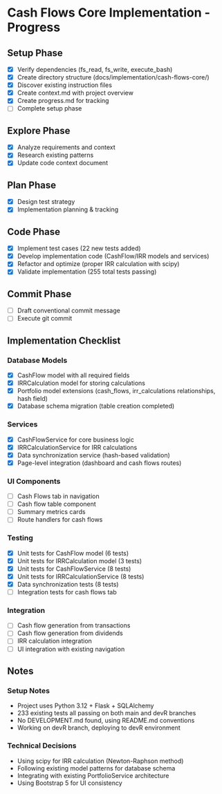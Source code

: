 # Cash Flows Core Implementation - Progress

## Setup Phase
- [x] Verify dependencies (fs_read, fs_write, execute_bash)
- [x] Create directory structure (docs/implementation/cash-flows-core/)
- [x] Discover existing instruction files
- [x] Create context.md with project overview
- [x] Create progress.md for tracking
- [ ] Complete setup phase

## Explore Phase
- [x] Analyze requirements and context
- [x] Research existing patterns
- [x] Update code context document

## Plan Phase  
- [x] Design test strategy
- [x] Implementation planning & tracking

## Code Phase
- [x] Implement test cases (22 new tests added)
- [x] Develop implementation code (CashFlow/IRR models and services)
- [x] Refactor and optimize (proper IRR calculation with scipy)
- [x] Validate implementation (255 total tests passing)

## Commit Phase
- [ ] Draft conventional commit message
- [ ] Execute git commit

## Implementation Checklist

### Database Models
- [x] CashFlow model with all required fields
- [x] IRRCalculation model for storing calculations
- [x] Portfolio model extensions (cash_flows, irr_calculations relationships, hash field)
- [x] Database schema migration (table creation completed)

### Services
- [x] CashFlowService for core business logic
- [x] IRRCalculationService for IRR calculations
- [x] Data synchronization service (hash-based validation)
- [x] Page-level integration (dashboard and cash flows routes)

### UI Components
- [ ] Cash Flows tab in navigation
- [ ] Cash flow table component
- [ ] Summary metrics cards
- [ ] Route handlers for cash flows

### Testing
- [x] Unit tests for CashFlow model (6 tests)
- [x] Unit tests for IRRCalculation model (3 tests)
- [x] Unit tests for CashFlowService (8 tests)
- [x] Unit tests for IRRCalculationService (8 tests)
- [x] Data synchronization tests (8 tests)
- [ ] Integration tests for cash flows tab

### Integration
- [ ] Cash flow generation from transactions
- [ ] Cash flow generation from dividends
- [ ] IRR calculation integration
- [ ] UI integration with existing navigation

## Notes

### Setup Notes
- Project uses Python 3.12 + Flask + SQLAlchemy
- 233 existing tests all passing on both main and devR branches
- No DEVELOPMENT.md found, using README.md conventions
- Working on devR branch, deploying to devR environment

### Technical Decisions
- Using scipy for IRR calculation (Newton-Raphson method)
- Following existing model patterns for database schema
- Integrating with existing PortfolioService architecture
- Using Bootstrap 5 for UI consistency